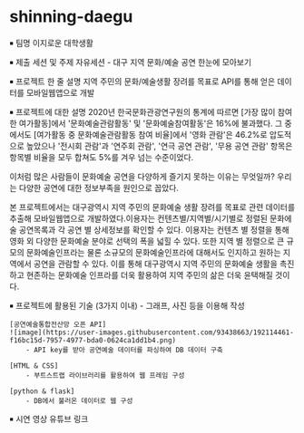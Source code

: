 # shinning-daegu
￭ 팀명
	이지로운 대학생활
  
￭ 제출 세션 및 주제
	자유세션 - 대구 지역 문화/예술 공연 한눈에 모아보기
  
￭ 프로젝트 한 줄 설명
	지역 주민의 문화/예술생활 장려를 목표로 API를 통해 얻은 데이터를 모바일웹앱으로 개발
  
￭ 프로젝트에 대한 설명
	2020년 한국문화관광연구원의 통계에 따르면 [가장 많이 참여한 여가활동]에서 '문화예술관람활동' 및 '문화예술참여활동'은 16%에 불과했다. 
  그 중에서도 [여가활동 중 문화예술관람활동 참여 비율]에서 '영화 관람'은 46.2%로 압도적으로 높았으나 '전시회 관람'과 '연주회 관람', '연극 공연 관람', '무용 공연 관람' 항목은 
  항목별 비율을 모두 합쳐도 5%를 겨우 넘는 수준이었다.
  
  이처럼 많은 사람들이 문화예술 공연을 다양하게 즐기지 못하는 이유는 무엇일까? 우리는 다양한 공연에 대한 정보부족을 원인으로 꼽았다.

  본 프로젝트에서는 대구광역시 지역 주민의 문화예술 생활 장려를 목표로 관련 데이터를 추출해 모바일웹앱으로 개발하였다.이용자는 컨텐츠별/지역별/시기별로 정렬된 문화에술 공연목록과 각 공연 별 상세정보를 확인할 수 있다. 이용자는 컨텐츠 별 정렬을 통해 영화 외 다양한 문화예술 분야로 선택의 폭을 넓힐 수 있다. 또한 지역 별 정렬으로 큰 규모의 문화예술인프라는 물론 소규모의 문화예술인프라에 대해서도 인지하고 원하는 지역에서 공연을 관람할 수 있다.
  이를 통해 대구광역시 지역 주민의 문화예술 생활을 촉진하고 현존하는 문화예술 인프라를 더욱 활용하여 지역 주민의 삶은 더욱 윤택해질 것이다.

￭ 프로젝트에 활용된 기술 (3가지 이내) - 그래프, 사진 등을 이용해 작성

	[공연예술통합전산망 오픈 API]
	![image](https://user-images.githubusercontent.com/93438663/192114461-f16bc15d-7957-4977-bda0-0624ca1dd1b4.png)
		- API key를 받아 공연예술 데이터를 파싱하여 DB 데이터 구축
	
	[HTML & CSS]
		- 부트스트랩 라이브러리를 활용하여 웹 프레임 구성
	
	[python & flask]
		- DB에서 불러온 데이터로 웹 구성
    
￭ 시연 영상
	유튜브 링크
